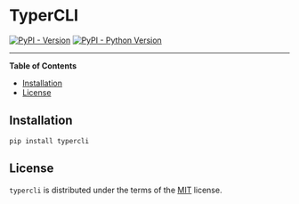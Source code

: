 # TyperCLI

[![PyPI - Version](https://img.shields.io/pypi/v/typercli.svg)](https://pypi.org/project/typercli)
[![PyPI - Python Version](https://img.shields.io/pypi/pyversions/typercli.svg)](https://pypi.org/project/typercli)

-----

**Table of Contents**

- [Installation](#installation)
- [License](#license)

## Installation

```console
pip install typercli
```

## License

`typercli` is distributed under the terms of the [MIT](https://spdx.org/licenses/MIT.html) license.
